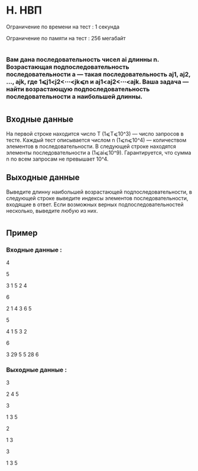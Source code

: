 # H. НВП
Ограничение по времени на тест : 1 секунда

Ограничение по памяти на тест : 256 мегабайт

#

### Вам дана последовательность чисел ai длинны n. Возрастающая подпоследовательность последовательности a — такая последовательность aj1, aj2, …, ajk, где 1⩽j1<j2<⋯<jk⩽n и aj1<aj2<⋯<ajk. Ваша задача — найти возрастающую подпоследовательность последовательности a наибольшей длинны.

#

## Входные данные
На первой строке находится число T (1⩽T⩽10^3) — число запросов в тесте. Каждый тест описывается числом n (1⩽n⩽10^4) — количеством элементов в последовательности. В следующей строке находятся элементы последовательности a (1⩽ai⩽10^9). Гарантируется, что сумма n по всем запросам не превышает 10^4.

## Выходные данные
Выведите длинну наибольшей возрастающей подпоследовательности, в следующей строке выведите индексы элементов последовательности, входящие в ответ. Если возможных верных подпоследовательностей несколько, выведите любую из них.

#

## Пример

### Входные данные :
4

5

3 1 5 2 4

6

2 1 4 3 6 5

5

4 1 5 3 2

6

3 29 5 5 28 6
### Выходные данные :
3

2 4 5

3

1 3 5

2

1 3

3

1 3 5